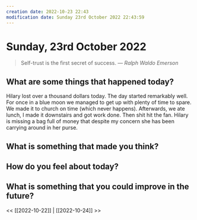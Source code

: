```yaml
---
creation date: 2022-10-23 22:43
modification date: Sunday 23rd October 2022 22:43:59
---
```

# Sunday, 23rd October 2022

> Self-trust is the first secret of success.
> — <cite>Ralph Waldo Emerson</cite>

## What are some things that happened today?

Hilary lost over a thousand dollars today. The day started remarkably well. For once in a blue moon we managed to get up with plenty of time to spare. We made it to church on time (which never happens). Afterwards, we ate lunch, I made it downstairs and got work done. Then shit hit the fan. Hilary is missing a bag full of money that despite my concern she has been carrying around in her purse.

## What is something that made you think?



## How do you feel about today?



## What is something that you could improve in the future?



<< [[2022-10-22]] | [[2022-10-24]] >>



